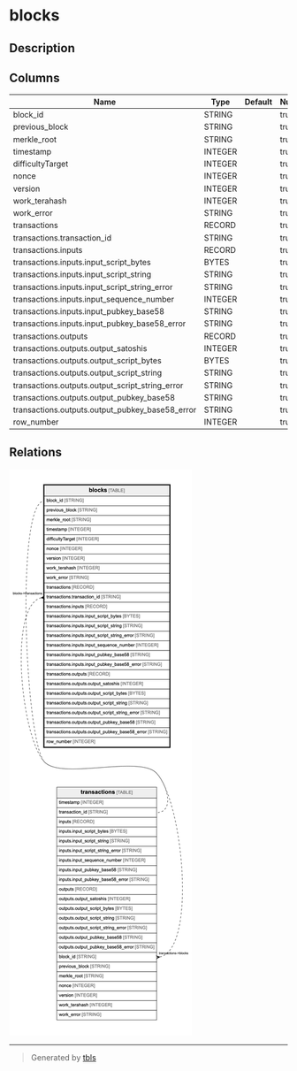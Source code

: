 # blocks

## Description

## Columns

| Name | Type | Default | Nullable | Children | Parents | Comment |
| ---- | ---- | ------- | -------- | -------- | ------- | ------- |
| block_id | STRING |  | true | [transactions](transactions.md) |  |  |
| previous_block | STRING |  | true |  |  |  |
| merkle_root | STRING |  | true |  |  |  |
| timestamp | INTEGER |  | true |  |  |  |
| difficultyTarget | INTEGER |  | true |  |  |  |
| nonce | INTEGER |  | true |  |  |  |
| version | INTEGER |  | true |  |  |  |
| work_terahash | INTEGER |  | true |  |  |  |
| work_error | STRING |  | true |  |  |  |
| transactions | RECORD |  | true |  |  |  |
| transactions.transaction_id | STRING |  | true |  | [transactions](transactions.md) |  |
| transactions.inputs | RECORD |  | true |  |  |  |
| transactions.inputs.input_script_bytes | BYTES |  | true |  |  |  |
| transactions.inputs.input_script_string | STRING |  | true |  |  |  |
| transactions.inputs.input_script_string_error | STRING |  | true |  |  |  |
| transactions.inputs.input_sequence_number | INTEGER |  | true |  |  |  |
| transactions.inputs.input_pubkey_base58 | STRING |  | true |  |  |  |
| transactions.inputs.input_pubkey_base58_error | STRING |  | true |  |  |  |
| transactions.outputs | RECORD |  | true |  |  |  |
| transactions.outputs.output_satoshis | INTEGER |  | true |  |  |  |
| transactions.outputs.output_script_bytes | BYTES |  | true |  |  |  |
| transactions.outputs.output_script_string | STRING |  | true |  |  |  |
| transactions.outputs.output_script_string_error | STRING |  | true |  |  |  |
| transactions.outputs.output_pubkey_base58 | STRING |  | true |  |  |  |
| transactions.outputs.output_pubkey_base58_error | STRING |  | true |  |  |  |
| row_number | INTEGER |  | true |  |  |  |

## Relations

![er](blocks.png)

---

> Generated by [tbls](https://github.com/k1LoW/tbls)
